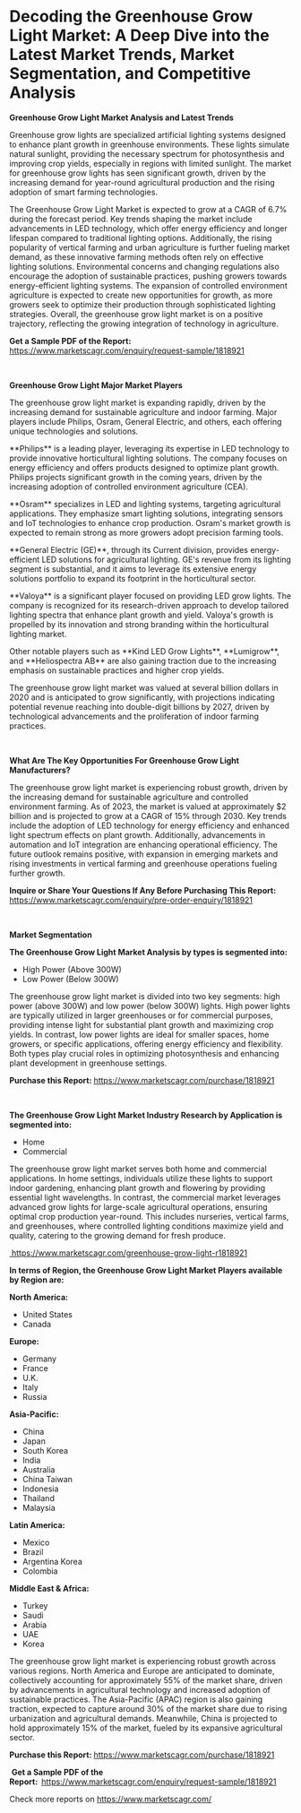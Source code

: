 <p><h1>Decoding the Greenhouse Grow Light Market: A Deep Dive into the Latest Market Trends, Market Segmentation, and Competitive Analysis</h1></p><p><strong>Greenhouse Grow Light Market Analysis and Latest Trends</strong></p>
<p><p>Greenhouse grow lights are specialized artificial lighting systems designed to enhance plant growth in greenhouse environments. These lights simulate natural sunlight, providing the necessary spectrum for photosynthesis and improving crop yields, especially in regions with limited sunlight. The market for greenhouse grow lights has seen significant growth, driven by the increasing demand for year-round agricultural production and the rising adoption of smart farming technologies.</p><p>The Greenhouse Grow Light Market is expected to grow at a CAGR of 6.7% during the forecast period. Key trends shaping the market include advancements in LED technology, which offer energy efficiency and longer lifespan compared to traditional lighting options. Additionally, the rising popularity of vertical farming and urban agriculture is further fueling market demand, as these innovative farming methods often rely on effective lighting solutions. Environmental concerns and changing regulations also encourage the adoption of sustainable practices, pushing growers towards energy-efficient lighting systems. The expansion of controlled environment agriculture is expected to create new opportunities for growth, as more growers seek to optimize their production through sophisticated lighting strategies. Overall, the greenhouse grow light market is on a positive trajectory, reflecting the growing integration of technology in agriculture.</p></p>
<p><strong>Get a Sample PDF of the Report:&nbsp;</strong> <a href="https://www.marketscagr.com/enquiry/request-sample/1818921?utm_campaign=1868&utm_medium=2&utm_source=Github&utm_content=ia&utm_term=07022025&utm_id=greenhouse-grow-light">https://www.marketscagr.com/enquiry/request-sample/1818921</a></p>
<p>&nbsp;</p>
<p><strong>Greenhouse Grow Light Major Market Players</strong></p>
<p><p>The greenhouse grow light market is expanding rapidly, driven by the increasing demand for sustainable agriculture and indoor farming. Major players include Philips, Osram, General Electric, and others, each offering unique technologies and solutions.</p><p>**Philips** is a leading player, leveraging its expertise in LED technology to provide innovative horticultural lighting solutions. The company focuses on energy efficiency and offers products designed to optimize plant growth. Philips projects significant growth in the coming years, driven by the increasing adoption of controlled environment agriculture (CEA).</p><p>**Osram** specializes in LED and lighting systems, targeting agricultural applications. They emphasize smart lighting solutions, integrating sensors and IoT technologies to enhance crop production. Osram's market growth is expected to remain strong as more growers adopt precision farming tools. </p><p>**General Electric (GE)**, through its Current division, provides energy-efficient LED solutions for agricultural lighting. GE's revenue from its lighting segment is substantial, and it aims to leverage its extensive energy solutions portfolio to expand its footprint in the horticultural sector.</p><p>**Valoya** is a significant player focused on providing LED grow lights. The company is recognized for its research-driven approach to develop tailored lighting spectra that enhance plant growth and yield. Valoya's growth is propelled by its innovation and strong branding within the horticultural lighting market.</p><p>Other notable players such as **Kind LED Grow Lights**, **Lumigrow**, and **Heliospectra AB** are also gaining traction due to the increasing emphasis on sustainable practices and higher crop yields.</p><p>The greenhouse grow light market was valued at several billion dollars in 2020 and is anticipated to grow significantly, with projections indicating potential revenue reaching into double-digit billions by 2027, driven by technological advancements and the proliferation of indoor farming practices.</p></p>
<p>&nbsp;</p>
<p><strong>What Are The Key Opportunities For Greenhouse Grow Light Manufacturers?</strong></p>
<p><p>The greenhouse grow light market is experiencing robust growth, driven by the increasing demand for sustainable agriculture and controlled environment farming. As of 2023, the market is valued at approximately $2 billion and is projected to grow at a CAGR of 15% through 2030. Key trends include the adoption of LED technology for energy efficiency and enhanced light spectrum effects on plant growth. Additionally, advancements in automation and IoT integration are enhancing operational efficiency. The future outlook remains positive, with expansion in emerging markets and rising investments in vertical farming and greenhouse operations fueling further growth.</p></p>
<p><strong>Inquire or Share Your Questions If Any Before Purchasing This Report:</strong> <a href="https://www.marketscagr.com/enquiry/pre-order-enquiry/1818921?utm_campaign=1868&utm_medium=2&utm_source=Github&utm_content=ia&utm_term=07022025&utm_id=greenhouse-grow-light">https://www.marketscagr.com/enquiry/pre-order-enquiry/1818921</a></p>
<p>&nbsp;</p>
<p><strong>Market Segmentation</strong></p>
<p><strong>The Greenhouse Grow Light Market Analysis by types is segmented into:</strong></p>
<p><ul><li>High Power (Above 300W)</li><li>Low Power (Below 300W)</li></ul></p>
<p><p>The greenhouse grow light market is divided into two key segments: high power (above 300W) and low power (below 300W) lights. High power lights are typically utilized in larger greenhouses or for commercial purposes, providing intense light for substantial plant growth and maximizing crop yields. In contrast, low power lights are ideal for smaller spaces, home growers, or specific applications, offering energy efficiency and flexibility. Both types play crucial roles in optimizing photosynthesis and enhancing plant development in greenhouse settings.</p></p>
<p><strong>Purchase this Report:&nbsp;</strong><a href="https://www.marketscagr.com/purchase/1818921?utm_campaign=1868&utm_medium=2&utm_source=Github&utm_content=ia&utm_term=07022025&utm_id=greenhouse-grow-light">https://www.marketscagr.com/purchase/1818921</a></p>
<p>&nbsp;</p>
<p><strong>The Greenhouse Grow Light Market Industry Research by Application is segmented into:</strong></p>
<p><ul><li>Home</li><li>Commercial</li></ul></p>
<p><p>The greenhouse grow light market serves both home and commercial applications. In home settings, individuals utilize these lights to support indoor gardening, enhancing plant growth and flowering by providing essential light wavelengths. In contrast, the commercial market leverages advanced grow lights for large-scale agricultural operations, ensuring optimal crop production year-round. This includes nurseries, vertical farms, and greenhouses, where controlled lighting conditions maximize yield and quality, catering to the growing demand for fresh produce.</p></p>
<p><a href="https://www.marketscagr.com/greenhouse-grow-light-r1818921?utm_campaign=1868&utm_medium=2&utm_source=Github&utm_content=ia&utm_term=07022025&utm_id=greenhouse-grow-light">&nbsp;https://www.marketscagr.com/greenhouse-grow-light-r1818921</a></p>
<p><strong>In terms of Region, the Greenhouse Grow Light Market Players available by Region are:</strong></p>
<p>
    <p> <strong> North America: </strong>
        <ul>
            <li>United States</li>
            <li>Canada</li>
        </ul>
        </p> 
    <p> <strong> Europe: </strong>
        <ul>
            <li>Germany</li>
            <li>France</li>
            <li>U.K.</li>
            <li>Italy</li>
            <li>Russia</li>
        </ul>
        </p> 
    <p> <strong> Asia-Pacific: </strong>
        <ul>
            <li>China</li>
            <li>Japan</li>
            <li>South Korea</li>
            <li>India</li>
            <li>Australia</li>
            <li>China Taiwan</li>
            <li>Indonesia</li>
            <li>Thailand</li>
            <li>Malaysia</li>
        </ul>
        </p> 
    <p> <strong> Latin America: </strong>
        <ul>
            <li>Mexico</li>
            <li>Brazil</li>
            <li>Argentina Korea</li>
            <li>Colombia</li>
        </ul>
        </p> 
    <p> <strong> Middle East & Africa: </strong>
        <ul>
            <li>Turkey</li>
            <li>Saudi</li>
            <li>Arabia</li>
            <li>UAE</li>
            <li>Korea</li>
        </ul>
    </p>
    </p>
<p><p>The greenhouse grow light market is experiencing robust growth across various regions. North America and Europe are anticipated to dominate, collectively accounting for approximately 55% of the market share, driven by advancements in agricultural technology and increased adoption of sustainable practices. The Asia-Pacific (APAC) region is also gaining traction, expected to capture around 30% of the market share due to rising urbanization and agricultural demands. Meanwhile, China is projected to hold approximately 15% of the market, fueled by its expansive agricultural sector.</p></p>
<p><strong>Purchase this Report: </strong><a href="https://www.marketscagr.com/purchase/1818921?utm_campaign=1868&utm_medium=2&utm_source=Github&utm_content=ia&utm_term=07022025&utm_id=greenhouse-grow-light">https://www.marketscagr.com/purchase/1818921</a></p>
<p>&nbsp;<strong>Get a Sample PDF of the Report:&nbsp;&nbsp;</strong><a href="https://www.marketscagr.com/enquiry/request-sample/1818921?utm_campaign=1868&utm_medium=2&utm_source=Github&utm_content=ia&utm_term=07022025&utm_id=greenhouse-grow-light">https://www.marketscagr.com/enquiry/request-sample/1818921</a></p>
<p><strong></strong></p>
<p>Check more reports on <a href="https://www.marketscagr.com/?utm_campaign=1868&utm_medium=2&utm_source=Github&utm_content=ia&utm_term=07022025&utm_id=greenhouse-grow-light">https://www.marketscagr.com/</a></p>